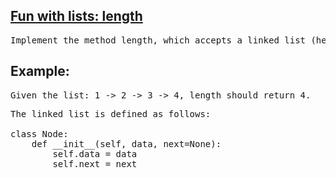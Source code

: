 <h2><a href="https://www.codewars.com/kata/581e476d5f59408553000a4b/python">Fun with lists: length</a></h2>

<pre>Implement the method length, which accepts a linked list (head), and returns the length of the list.</pre>

<h2>Example:</h2> <pre>Given the list: 1 -> 2 -> 3 -> 4, length should return 4.</pre>

<pre>The linked list is defined as follows:

class Node:
    def __init__(self, data, next=None): 
        self.data = data
        self.next = next</pre>
